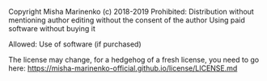 Copyright Misha Marinenko (c) 2018-2019
Prohibited:
Distribution without mentioning author
editing without the consent of the author
Using paid software without buying it


Allowed:
Use of software (if purchased)






The license may change, for a hedgehog of a fresh license, you need to go here: https://misha-marinenko-official.github.io/license/LICENSE.md
